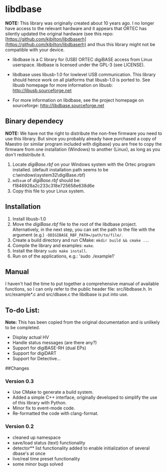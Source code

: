 # libdbase

**NOTE:** This library was originally created about 10 years ago. I no longer have access to the relevant hardware and it appears that ORTEC has silently updated the original hardware (see this repo: [https://github.com/kjbilton/libdbaserh](https://github.com/kjbilton/libdbaserh) and thus this library might not be compatible with your device.

- libdbase is a C library for (USB) ORTEC digiBASE access from Linux userspace. 
  libdbase is licensed under the GPL-3 (see LICENSE).

- libdbase uses libusb-1.0 for lowlevel USB communication.
  This library should hence work on all platforms that libusb-1.0 is ported to.
  See libusb homepage for more information on libusb:
      http://libusb.sourceforge.net

- For more information on libdbase, see the project homepage on sourceforge:
      http://libdbase.sourceforge.net

## Binary dependecy
**NOTE:** We have not the right to distribute the non-free firmware you need to use this library. But since you probably already have purchased a copy of Maestro (or similar program included with digibase) you are free to copy the firmware  from one installation (Windows) to another (Linux), as long as you don't redistribute it.

  1. Locate _digiBase.rbf_ on your Windows system with the Ortec program installed.
  (default installation path seems to be c:\windows\system32\digiBase.rbf)
  2. `md5sum` of _digiBase.rbf_ should be: 
  f1846928a2c233c318e725658e638d6e
  3. Copy this file to your Linux system.

## Installation
  1. Install libusb-1.0
  2. Move the _digiBase.rbf_ file to the root of the libdbase project. Alternatively, in the next step, you can set the path to the file with the argument (e.g.) `-DDIGIBASE_RBF_PATH=/path/to/file/`.
  3. Create a build directory and run CMake: `mkdir build && cmake ..`.
  4. Compile the library and examples: `make`.
  5. Install the library `sudo make install`.
  6. Run on of the applications, e.g.: 'sudo ./example1'

## Manual
  I haven't had the time to put together a comprehensive manual of available functions,
  so I can only refer to the public header file: src/libdbase.h. In src/example*.c and 
  src/dbase.c the libdbase is put into use.

## To-do List:
**Note:** This has been copied from the original documentation and is unlikely to be completed.

- Display actual HV
- Handle status messages (are there any?)
- Support for digiBASE-RH (dual EPs)
- Support for digiDART
- Support for Detective...


##Changes

### Version 0.3

- Use CMake to generate a build system.
- Added a simple C++ interface, originally developed to simplify the use of this library with Python.
- Minor fix to event-mode code.
- Re-formatted the code with clang-format.


### Version 0.2

- cleaned up namespace
- save/load status (text) functionality
- detector** list functionality added to enable initialization of several dbase's at once
- live/real time preset functionality
- some minor bugs solved
